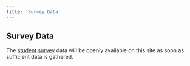 ```yaml
---
title: 'Survey Data'
---
```


## Survey Data

The [student survey](https://forms.gle/qmQmnfZQYha1o6ys5) data will be openly available on this site as soon as sufficient data is gathered.
